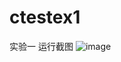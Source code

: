# ctestex1
实验一
运行截图
![image](https://github.com/AngelSXD/sxd_first_repository/blob/master/images/image1.png)
